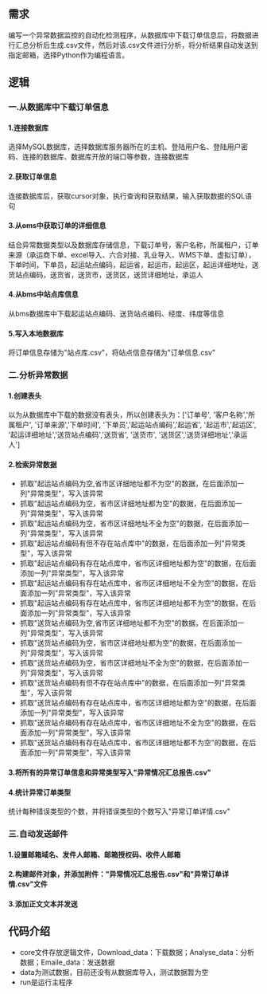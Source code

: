## 需求
编写一个异常数据监控的自动化检测程序，从数据库中下载订单信息后，将数据进行汇总分析后生成.csv文件，然后对该.csv文件进行分析，将分析结果自动发送到指定邮箱，选择Python作为编程语言。

## 逻辑
### 一.从数据库中下载订单信息
#### 1.连接数据库
选择MySQL数据库，选择数据库服务器所在的主机、登陆用户名、登陆用户密码、连接的数据库、数据库开放的端口等参数，连接数据库
#### 2.获取订单信息
连接数据库后，获取cursor对象，执行查询和获取结果，输入获取数据的SQL语句
#### 3.从oms中获取订单的详细信息
结合异常数据类型以及数据库存储信息，下载订单号，客户名称，所属租户，订单来源（承运商下单、excel导入、六合对接、乳业导入、WMS下单、虚拟订单），下单时间，下单员，起运站点编码，起运省，起运市，起运区，起运详细地址，送货站点编码，送货省，送货市，送货区，送货详细地址，承运人
#### 4.从bms中站点库信息
从bms数据库中下载起运站点编码、送货站点编码、经度、纬度等信息
#### 5.写入本地数据库
将订单信息存储为"站点库.csv"，将站点信息存储为"订单信息.csv"


### 二.分析异常数据
#### 1.创建表头
以为从数据库中下载的数据没有表头，所以创建表头为：['订单号', '客户名称','所属租户', '订单来源','下单时间', '下单员','起运站点编码','起运省', '起运市','起运区', '起运详细地址','送货站点编码','送货省', '送货市', '送货区','送货详细地址','承运人']

#### 2.检索异常数据
- 抓取"起运站点编码为空,省市区详细地址都不为空"的数据，在后面添加一列"异常类型"，写入该异常
- 抓取"起运站点编码为空，省市区详细地址都为空"的数据，在后面添加一列"异常类型"，写入该异常
- 抓取"起运站点编码为空，省市区详细地址不全为空"的数据，在后面添加一列"异常类型"，写入该异常
- 抓取"起运站点编码有但不存在站点库中"的数据，在后面添加一列"异常类型"，写入该异常
- 抓取"起运站点编码有存在站点库中，省市区详细地址都为空"的数据，在后面添加一列"异常类型"，写入该异常
- 抓取"起运站点编码有存在站点库中，省市区详细地址不全为空"的数据，在后面添加一列"异常类型"，写入该异常
- 抓取"起运站点编码有存在站点库中，省市区详细地址都不为空"的数据，在后面添加一列"异常类型"，写入该异常
- 抓取"送货站点编码为空,省市区详细地址都不为空"的数据，在后面添加一列"异常类型"，写入该异常
- 抓取"送货站点编码为空，省市区详细地址都为空"的数据，在后面添加一列"异常类型"，写入该异常
- 抓取"送货站点编码为空，省市区详细地址不全为空"的数据，在后面添加一列"异常类型"，写入该异常
- 抓取"送货站点编码有但不存在站点库中"的数据，在后面添加一列"异常类型"，写入该异常
- 抓取"送货站点编码有存在站点库中，省市区详细地址都为空"的数据，在后面添加一列"异常类型"，写入该异常
- 抓取"送货站点编码有存在站点库中，省市区详细地址不全为空"的数据，在后面添加一列"异常类型"，写入该异常
- 抓取"送货站点编码有存在站点库中，省市区详细地址都不为空"的数据，在后面添加一列"异常类型"，写入该异常

#### 3.将所有的异常订单信息和异常类型写入"异常情况汇总报告.csv"

#### 4.统计异常订单类型
统计每种错误类型的个数，并将错误类型的个数写入"异常订单详情.csv"

### 三.自动发送邮件
#### 1.设置邮箱域名、发件人邮箱、邮箱授权码、收件人邮箱
#### 2.构建邮件对象，并添加附件："异常情况汇总报告.csv"和"异常订单详情.csv"文件
#### 3.添加正文文本并发送

## 代码介绍
- core文件存放逻辑文件，Download_data：下载数据；Analyse_data：分析数据；Emaile_data：发送数据
- data为测试数据，目前还没有从数据库导入，测试数据暂为空
- run是运行主程序


